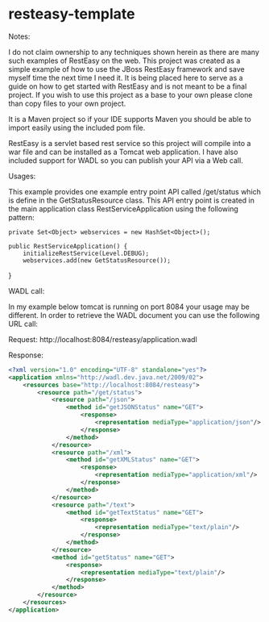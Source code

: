 # resteasy-template

<div>
<p>Notes:</p>   

I do not claim ownership to any techniques shown herein as there are many such examples of RestEasy on the web.
This project was created as a simple example of how to use the JBoss RestEasy framework and save myself time the next time I need it. 
It is being placed here to serve as a guide on how to get started with RestEasy and is not meant to be a final project. 
If you wish to use this project as a base to your own please clone than copy files to your own project. 

It is a Maven project so if your IDE supports Maven you should be able to import easily using the included pom file.

RestEasy is a servlet based rest service so this project will compile into a war file and can be installed as a Tomcat web application.
I have also included support for WADL so you can publish your API via a Web call.
</div>

<div>
<p>Usages:</p> 
This example provides one example entry point API called /get/status which is define in the GetStatusResource class. This API entry point is created in the main application class RestServiceApplication using the following pattern:

    private Set<Object> webservices = new HashSet<Object>();

    public RestServiceApplication() {
        initializeRestService(Level.DEBUG);
        webservices.add(new GetStatusResource());
   }


</div>

<div>
<p>WADL call:</p> 
In my example below tomcat is running on port 8084 your usage may be different. 
In order to retrieve the WADL document you can use the following URL call:

Request:
http://localhost:8084/resteasy/application.wadl

Response:<br />
```xml
<?xml version="1.0" encoding="UTF-8" standalone="yes"?>
<application xmlns="http://wadl.dev.java.net/2009/02">
    <resources base="http://localhost:8084/resteasy">
        <resource path="/get/status">
            <resource path="/json">
                <method id="getJSONStatus" name="GET">
                    <response>
                        <representation mediaType="application/json"/>
                    </response>
                </method>
            </resource>
            <resource path="/xml">
                <method id="getXMLStatus" name="GET">
                    <response>
                        <representation mediaType="application/xml"/>
                    </response>
                </method>
            </resource>
            <resource path="/text">
                <method id="getTextStatus" name="GET">
                    <response>
                        <representation mediaType="text/plain"/>
                    </response>
                </method>
            </resource>
            <method id="getStatus" name="GET">
                <response>
                    <representation mediaType="text/plain"/>
                </response>
            </method>
        </resource>
    </resources>
</application>
```
</div>